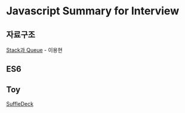 # Javascript Summary for Interview

## 자료구조
 [Stack과 Queue](https://medium.com/@lyhlg0201/immersive-sprint-js-stack-queue-426ccfbdb602) - 이용현

## ES6


## Toy
[SuffleDeck](https://www.blogger.com/blogger.g?blogID=2221438767417447583#editor/target=post;postID=8523717523685185013;onPublishedMenu=allposts;onClosedMenu=allposts;postNum=0;src=postname)